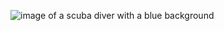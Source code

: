 ![image of a scuba diver with a blue background](https://user-images.githubusercontent.com/86370475/126330427-7ce9d817-f3d6-4830-b394-b801e0d3fe51.JPG)
